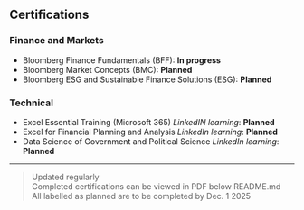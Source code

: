## Certifications
  
  
### Finance and Markets
- Bloomberg Finance Fundamentals (BFF): **In progress**
- Bloomberg Market Concepts (BMC): **Planned**
- Bloomberg ESG and Sustainable Finance Solutions (ESG): **Planned**

### Technical
- Excel Essential Training (Microsoft 365) *LinkedIN learning*: **Planned**
- Excel for Financial Planning and Analysis *LinkedIn learning*: **Planned**
- Data Science of Government and Political Science *LinkedIn learning*: **Planned**

---
> Updated regularly  
> Completed certifications can be viewed in PDF below README.md  
> All labelled as planned are to be completed by Dec. 1 2025




